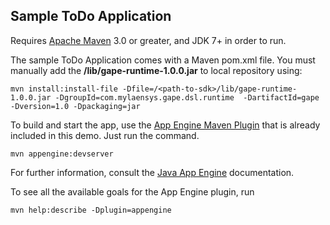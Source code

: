 ## Sample ToDo Application

Requires [Apache Maven](http://maven.apache.org) 3.0 or greater, and JDK 7+ in order to run.

The sample ToDo Application comes with a Maven pom.xml file. You must manually add the __/lib/gape-runtime-1.0.0.jar__ 
to local repository using: 

    mvn install:install-file -Dfile=/<path-to-sdk>/lib/gape-runtime-1.0.0.jar -DgroupId=com.mylaensys.gape.dsl.runtime  -DartifactId=gape -Dversion=1.0 -Dpackaging=jar

To build and start the app, use the [App Engine Maven Plugin](http://code.google.com/p/appengine-maven-plugin/) that is already included in this demo.  Just run the command.

    mvn appengine:devserver

For further information, consult the [Java App Engine](https://developers.google.com/appengine/docs/java/overview) documentation.

To see all the available goals for the App Engine plugin, run

    mvn help:describe -Dplugin=appengine

